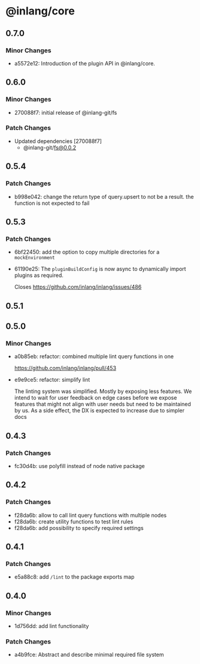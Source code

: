 # @inlang/core

## 0.7.0

### Minor Changes

- a5572e12: Introduction of the plugin API in @inlang/core.

## 0.6.0

### Minor Changes

- 270088f7: initial release of @inlang-git/fs

### Patch Changes

- Updated dependencies [270088f7]
  - @inlang-git/fs@0.0.2

## 0.5.4

### Patch Changes

- b998e042: change the return type of query.upsert to not be a result. the function is not expected to fail

## 0.5.3

### Patch Changes

- 6bf22450: add the option to copy multiple directories for a `mockEnvironment`
- 61190e25: The `pluginBuildConfig` is now async to dynamically import plugins as required.

  Closes https://github.com/inlang/inlang/issues/486

## 0.5.1

## 0.5.0

### Minor Changes

- a0b85eb: refactor: combined multiple lint query functions in one

  https://github.com/inlang/inlang/pull/453

- e9e9ce5: refactor: simplify lint

  The linting system was simplified. Mostly by exposing less features. We intend to wait for user feedback on edge cases before we expose features that might not align with user needs but need to be maintained by us. As a side effect, the DX is expected to increase due to simpler docs

## 0.4.3

### Patch Changes

- fc30d4b: use polyfill instead of node native package

## 0.4.2

### Patch Changes

- f28da6b: allow to call lint query functions with multiple nodes
- f28da6b: create utility functions to test lint rules
- f28da6b: add possibility to specify required settings

## 0.4.1

### Patch Changes

- e5a88c8: add `/lint` to the package exports map

## 0.4.0

### Minor Changes

- 1d756dd: add lint functionality

### Patch Changes

- a4b9fce: Abstract and describe minimal required file system
